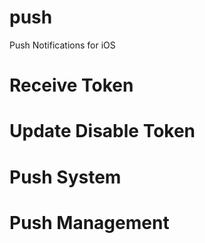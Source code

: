 # push
Push Notifications for iOS

# Receive Token
# Update Disable Token
# Push System
# Push Management
